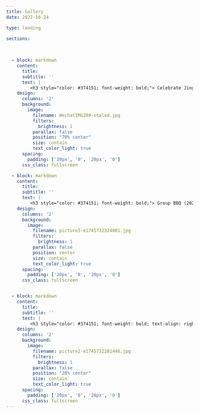 ```yaml
---
title: Gallery
date: 2022-10-24

type: landing

sections: 
 
 

  - block: markdown
    content:
      title:  
      subtitle: ''
      text: |
         <h3 style="color: #374151; font-weight: bold;"> Celebrate Jingyi’s <br> Graduation (2025) </h3> 
    design:
      columns: '2'
      background:
        image: 
          filename: WechatIMG208-scaled.jpg
          filters:
            brightness: 1
          parallax: false
          position: "70% center"
          size: contain
          text_color_light: true
      spacing:
        padding: ['20px', '0', '20px', '0']
      css_class: fullscreen

  - block: markdown
    content:
      title:
      subtitle: ''
      text: |
         <h3 style="color: #374151; font-weight: bold;"> Group BBQ (2023) </h3> 
    design:
      columns: '2'
      background:
        image: 
          filename: picture3-e1745732324801.jpg
          filters:
            brightness: 1
          parallax: false
          position: center
          size: contain
          text_color_light: true
      spacing:
        padding: ['20px', '0', '20px', '0']
      css_class: fullscreen


  - block: markdown
    content:
      title:  
      subtitle: ''
      text: |
         <h3 style="color: #374151; font-weight: bold; text-align: right;"> Group Dinner (2022) </h3> 
    design:
      columns: '2'
      background:
        image: 
          filename: picture2-e1745732281446.jpg
          filters:
            brightness: 1
          parallax: false
          position: "20% center"
          size: contain
          text_color_light: true
      spacing:
        padding: ['20px', '0', '20px', '0']
      css_class: fullscreen
---
```

